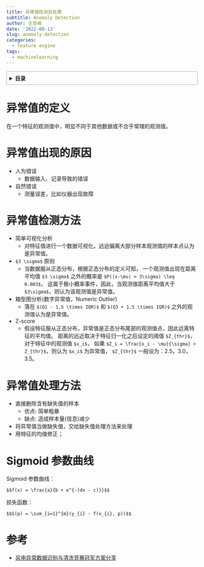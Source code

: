 ```yaml
---
title: 异常值检测及处理
subtitle: Anomaly Detection
author: 王哲峰
date: '2022-09-13'
slug: anomaly-detection
categories:
  - feature engine
tags:
  - machinelearning
---
```


<style>
details {
    border: 1px solid #aaa;
    border-radius: 4px;
    padding: .5em .5em 0;
}
summary {
    font-weight: bold;
    margin: -.5em -.5em 0;
    padding: .5em;
}
details[open] {
    padding: .5em;
}
details[open] summary {
    border-bottom: 1px solid #aaa;
    margin-bottom: .5em;
}
img {
    pointer-events: none;
}
</style>

<details><summary>目录</summary><p>

- [异常值的定义](#异常值的定义)
- [异常值出现的原因](#异常值出现的原因)
- [异常值检测方法](#异常值检测方法)
- [异常值处理方法](#异常值处理方法)
- [Sigmoid 参数曲线](#sigmoid-参数曲线)
- [参考](#参考)
</p></details><p></p>

# 异常值的定义

在一个特征的观测值中，明显不同于其他数据或不合乎常理的观测值。

# 异常值出现的原因

* 人为错误
    - 数据输入、记录导致的错误
* 自然错误
    - 测量误差，比如仪器出现故障

# 异常值检测方法

* 简单可视化分析
    - 对特征值进行一个数据可视化，远远偏离大部分样本观测值的样本点认为是异常值。
* `$3 \sigma$` 原则
    - 当数据服从正态分布，根据正态分布的定义可知，
      一个观测值出现在距离平均值 `$3 \sigma$` 之外的概率是 `$P(|x-\mu| > 3\sigma) \leq 0.003$`，
      这属于极小概率事件，因此，当观测值距离平均值大于 `$3\sigma$`，则认为该观测值是异常值。
* 箱型图分析(数字异常值，Numeric Outlier)
    - 落在 `$(Q1 - 1.5 \times IQR)$` 和 `$(Q3 + 1.5 \times IQR)$` 之外的观测值认为是异常值。
* Z-score
   - 假设特征服从正态分布，异常值是正态分布尾部的观测值点，因此远离特征的平均值。
     距离的远近取决于特征归一化之后设定的阈值 `$Z_{thr}$`，对于特征中的观测值 `$x_i$`，
     如果 `$Z_i = \frac{x_i - \mu}{\sigma} > Z_{thr}$`，则认为 `$x_i$` 为异常值，
     `$Z_{thr}$` 一般设为：2.5，3.0，3.5。

# 异常值处理方法

* 直接删除含有缺失值的样本
   - 优点: 简单粗暴
   - 缺点: 造成样本量(信息)减少
* 将异常值当做缺失值，交给缺失值处理方法来处理
* 用特征的均值修正；

# Sigmoid 参数曲线

Sigmoid 参数曲线：

`$$f(x) = \frac{a}{b + e^{-(dx - c)}}$$`

损失函数：

`$$S(p) = \sum_{i=1}^{m}(y_{i} - f(x_{i}, p))$$`

# 参考

* [风电异常数据识别与清洗竞赛冠军方案分享](https://mp.weixin.qq.com/s?__biz=Mzk0NDE5Nzg1Ng==&mid=2247490892&idx=1&sn=bdd9aea219596e172636cccee4c6dc84&chksm=c32904c3f45e8dd56024943db0e3dc49efcfe21b493d8ab14b8085df7c490d751a0af5b2e618&scene=21#wechat_redirect)
